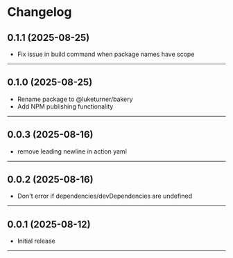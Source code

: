 # Changelog

## 0.1.1 (2025-08-25)

- Fix issue in build command when package names have scope

---

## 0.1.0 (2025-08-25)

- Rename package to @luketurner/bakery
- Add NPM publishing functionality

---

## 0.0.3 (2025-08-16)

- remove leading newline in action yaml

---

## 0.0.2 (2025-08-16)

- Don't error if dependencies/devDependencies are undefined

---

## 0.0.1 (2025-08-12)

- Initial release

---
